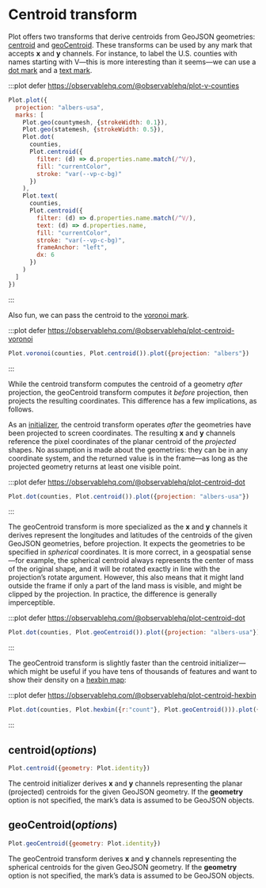 <script setup>

import * as Plot from "@observablehq/plot";
import * as d3 from "d3";
import * as topojson from "topojson-client";
import {computed, shallowRef, onMounted} from "vue";

const us = shallowRef(null);
const countymesh = computed(() => us.value ? topojson.mesh(us.value, us.value.objects.counties) : {type: null});
const statemesh = computed(() => us.value ? topojson.mesh(us.value, us.value.objects.states) : {type: null});
const counties = computed(() => us.value ? topojson.feature(us.value, us.value.objects.counties).features : []);

onMounted(() => {
  d3.json("../data/us-counties-10m.json").then((data) => (us.value = data));
});

</script>

# Centroid transform

Plot offers two transforms that derive centroids from GeoJSON geometries: [centroid](#centroid-options) and [geoCentroid](#geocentroid-options). These transforms can be used by any mark that accepts **x** and **y** channels. For instance, to label the U.S. counties with names starting with V—this is more interesting than it seems—we can use a [dot mark](../marks/dot.md) and a [text mark](../marks/text.md).

:::plot defer https://observablehq.com/@observablehq/plot-v-counties
```js
Plot.plot({
  projection: "albers-usa",
  marks: [
    Plot.geo(countymesh, {strokeWidth: 0.1}),
    Plot.geo(statemesh, {strokeWidth: 0.5}),
    Plot.dot(
      counties,
      Plot.centroid({
        filter: (d) => d.properties.name.match(/^V/),
        fill: "currentColor",
        stroke: "var(--vp-c-bg)"
      })
    ),
    Plot.text(
      counties,
      Plot.centroid({
        filter: (d) => d.properties.name.match(/^V/),
        text: (d) => d.properties.name,
        fill: "currentColor",
        stroke: "var(--vp-c-bg)",
        frameAnchor: "left",
        dx: 6
      })
    )
  ]
})
```
:::

Also fun, we can pass the centroid to the [voronoi mark](../marks/delaunay.md).

:::plot defer https://observablehq.com/@observablehq/plot-centroid-voronoi
```js
Plot.voronoi(counties, Plot.centroid()).plot({projection: "albers"})
```
:::

While the centroid transform computes the centroid of a geometry _after_ projection, the geoCentroid transform computes it _before_ projection, then projects the resulting coordinates. This difference has a few implications, as follows.

As an [initializer](../features/transforms.md#initializers), the centroid transform operates _after_ the geometries have been projected to screen coordinates. The resulting **x** and **y** channels reference the pixel coordinates of the planar centroid of the _projected_ shapes. No assumption is made about the geometries: they can be in any coordinate system, and the returned value is in the frame—as long as the projected geometry returns at least one visible point.

:::plot defer https://observablehq.com/@observablehq/plot-centroid-dot
```js
Plot.dot(counties, Plot.centroid()).plot({projection: "albers-usa"})
```
:::


The geoCentroid transform is more specialized as the **x** and **y** channels it derives represent the longitudes and latitudes of the centroids of the given GeoJSON geometries, before projection. It expects the geometries to be specified in _spherical_ coordinates. It is more correct, in a geospatial sense—for example, the spherical centroid always represents the center of mass of the original shape, and it will be rotated exactly in line with the projection’s rotate argument. However, this also means that it might land outside the frame if only a part of the land mass is visible, and might be clipped by the projection. In practice, the difference is generally imperceptible.

:::plot defer https://observablehq.com/@observablehq/plot-centroid-dot
```js
Plot.dot(counties, Plot.geoCentroid()).plot({projection: "albers-usa"})
```
:::

The geoCentroid transform is slightly faster than the centroid initializer—which might be useful if you have tens of thousands of features and want to show their density on a [hexbin map](../transforms/hexbin.md):

:::plot defer https://observablehq.com/@observablehq/plot-centroid-hexbin
```js
Plot.dot(counties, Plot.hexbin({r:"count"}, Plot.geoCentroid())).plot({projection: "albers"})
```
:::

## centroid(*options*)

```js
Plot.centroid({geometry: Plot.identity})
```

The centroid initializer derives **x** and **y** channels representing the planar (projected) centroids for the given GeoJSON geometry. If the **geometry** option is not specified, the mark’s data is assumed to be GeoJSON objects.

## geoCentroid(*options*)

```js
Plot.geoCentroid({geometry: Plot.identity})
```

The geoCentroid transform derives **x** and **y** channels representing the spherical centroids for the given GeoJSON geometry. If the **geometry** option is not specified, the mark’s data is assumed to be GeoJSON objects.
